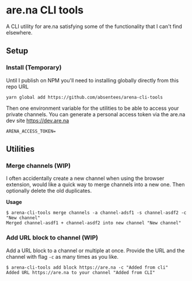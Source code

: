 # are.na CLI tools

A CLI utility for are.na satisfying some of the functionality that I can't find elsewhere. 

## Setup

### Install (Temporary)

Until I publish on NPM you'll need to installing globally directly from this repo URL

```
yarn global add https://github.com/absentees/arena-cli-tools
```


Then one environment variable for the utilities to be able to access your private channels.
You can generate a personal access token via the are.na dev site https://dev.are.na

```
ARENA_ACCESS_TOKEN=
```

## Utilities 
### Merge channels (WIP)

I often accidentally create a new channel when using the browser extension, would like a quick way to merge channels into a new one. Then optionally delete the old duplicates.

**Usage**
```
$ arena-cli-tools merge channels -a channel-adsf1 -s channel-asdf2 -c "New channel"
Merged channel-asdf1 + channel-asdf2 into new channel "New channel" 
```


### Add URL block to channel (WIP)

Add a URL block to a channel or multiple at once. Provide the URL and the channel with flag `-c` as many times as you like. 

```
$ arena-cli-tools add block https://are.na -c "Added from cli"
Added URL https://are.na to your channel "Added from CLI"
```